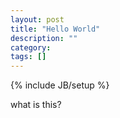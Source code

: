 ```yaml
---
layout: post
title: "Hello World"
description: ""
category: 
tags: []
---
```

{% include JB/setup %}

what is this?